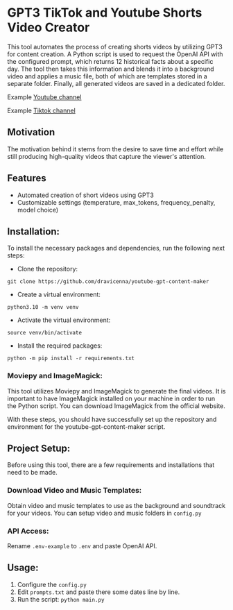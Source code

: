 # GPT3 TikTok and Youtube Shorts Video Creator
This tool automates the process of creating shorts videos by utilizing GPT3 for content creation. A Python script is used to request the OpenAI API with the configured prompt, which returns 12 historical facts about a specific day. The tool then takes this information and blends it into a background video and applies a music file, both of which are templates stored in a separate folder. Finally, all generated videos are saved in a dedicated folder.

Example [Youtube channel](https://www.youtube.com/channel/UC1CEqxquyFegNANRFQH-YmQ)

Example [Tiktok channel](https://www.tiktok.com/@historyfactstv)

## Motivation
The motivation behind it stems from the desire to save time and effort while still producing high-quality videos that capture the viewer's attention.
## Features
- Automated creation of short videos using GPT3
- Customizable settings (temperature, max_tokens, frequency_penalty, model choice)

## Installation:

To install the necessary packages and dependencies, run the following next steps:
- Clone the repository:

`git clone https://github.com/dravicenna/youtube-gpt-content-maker`

- Create a virtual environment:

`python3.10 -m venv venv`

- Activate the virtual environment:

`source venv/bin/activate`

- Install the required packages:

`python -m pip install -r requirements.txt`

### Moviepy and ImageMagick:
This tool utilizes Moviepy and ImageMagick to generate the final videos. It is important to have ImageMagick installed on your machine in order to run the Python script. You can download ImageMagick from the official website.

With these steps, you should have successfully set up the repository and environment for the youtube-gpt-content-maker script.

## Project Setup:
Before using this tool, there are a few requirements and installations that need to be made.

### Download Video and Music Templates:
Obtain video and music templates to use as the background and soundtrack for your videos. You can setup video and music folders in `config.py`

### API Access:
Rename `.env-example` to `.env` and paste OpenAI API. 

## Usage:
1. Configure the `config.py`
2. Edit `prompts.txt` and paste there some dates line by line. 
3. Run the script: `python main.py`
